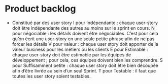 # Product backlog

- Constitué par des user story
I pour Indépendante : chaque user-story doit être indépendante des autres au moins sur le sprint en cours.
N pour négociable : les détails doivent être négociables. C’est pour cela qu’on écrit une user-story en une seule petite phrase afin de ne pas forcer les détails
V pour valeur : chaque user story doit apporter de la valeur business pour les métiers ou les clients
E pour Estimable : chaque user-story doit être estimable par les équipes de développement ; pour cela, ces équipes doivent bien les comprendre.
S pour Suffisamment petite : chaque user story doit être bien découpée afin d’être livrée au sein d’un seul Sprint.
T pour Testable : il faut que toutes les user story soient testables.